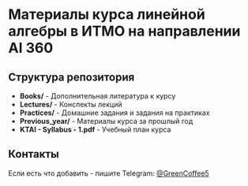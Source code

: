 # Материалы курса линейной алгебры в ИТМО на направлении AI 360 

## Структура репозитория
- **Books/** - Дополнительная литература к курсу
- **Lectures/** - Конспекты лекций
- **Practices/** - Домашние задания и задания на практиках
- **Previous_year/** - Материалы курса за прошлый год
- **KTAI - Syllabus - 1.pdf** - Учебный план курса

## Контакты
Если есть что добавить - пишите
Telegram: [@GreenCoffee5](https://t.me/GreenCoffee5)



